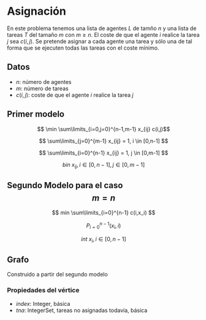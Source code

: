# Asignación

En este problema tenemos una lista de agentes $L$ de tamño $n$ y una lista de tareas $T$ del tamaño $m$ con $m \ge n$. El coste de que el agente $i$ realice la tarea $j$ sea $c(i,j)$.  Se pretende asignar a cada agente una tarea y sólo una de tal forma que se ejecuten todas las tareas con el coste mínimo. 

## Datos

 - $n$: número de agentes
 - $m$: número de tareas
 - $c(i,j)$: coste de que el agente $i$ realice la tarea $j$ 

## Primer modelo

$$ \min⁡ \sum\limits_{i=0,j=0}^{n-1,m-1} x_{ij}  c(i,j)$$

$$ \sum\limits_{j=0}^{m-1} x_{ij}  = 1,    i \in [0,n-1] $$

$$ \sum\limits_{i=0}^{n-1} x_{ij}  = 1,    j \in [0,m-1] $$

$$ bin \ x_{ij},    i\in [0,n-1],   j \in [0,m-1] $$

## Segundo Modelo para el caso $$ m = n$$

$$ min⁡ \sum\limits_{i=0}^{n-1} c(i,x_i) $$

$$ P_{i=0}^{n-1} (x_i,i) $$

$$ int \ x_i,    i \in [0,n-1]  $$

## Grafo

Construido  a partir del segundo modelo

### Propiedades del vértice

 - $index$: Integer, básica
 - $tna$: IntegerSet, tareas no asignadas todavía, básica






